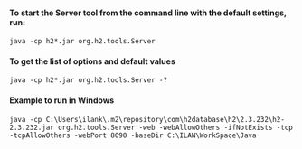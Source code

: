 
#### To start the Server tool from the command line with the default settings, run:
```shell
java -cp h2*.jar org.h2.tools.Server
```

#### To get the list of options and default values
```shell
java -cp h2*.jar org.h2.tools.Server -?
```

#### Example to run in Windows
```shell
java -cp C:\Users\ilank\.m2\repository\com\h2database\h2\2.3.232\h2-2.3.232.jar org.h2.tools.Server -web -webAllowOthers -ifNotExists -tcp -tcpAllowOthers -webPort 8090 -baseDir C:\ILAN\WorkSpace\Java
```